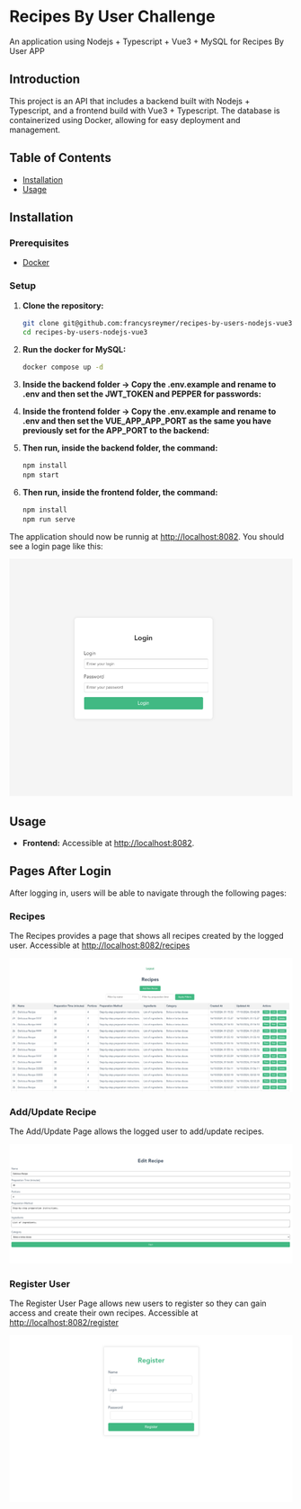 # Recipes By User Challenge

An application using Nodejs + Typescript + Vue3 + MySQL for Recipes By User APP

## Introduction

This project is an API that includes a backend built with Nodejs + Typescript, and a frontend build with Vue3 + Typescript. The database is containerized using Docker, allowing for easy deployment and management. 

## Table of Contents

- [Installation](#installation)
- [Usage](#usage)

## Installation

### Prerequisites

- [Docker](https://www.docker.com/)

### Setup

1. **Clone the repository:**

    ```bash
    git clone git@github.com:francysreymer/recipes-by-users-nodejs-vue3.git
    cd recipes-by-users-nodejs-vue3
    ```

2. **Run the docker for MySQL:**

    ```bash
    docker compose up -d
    ```

3. **Inside the backend folder -> Copy the .env.example and rename to .env and then set the JWT_TOKEN and PEPPER for passwords:**

4. **Inside the frontend folder -> Copy the .env.example and rename to .env and then set the VUE_APP_APP_PORT as the same you have previously set for the APP_PORT to the backend:**

5. **Then run, inside the backend folder, the command:**

    ```bash
    npm install
    npm start
    ```

6. **Then run, inside the frontend folder, the command:**

    ```bash
    npm install
    npm run serve
    ```
The application should now be runnig at [http://localhost:8082](http://localhost:8082).
You should see a login page like this:

![Recipes By User Login Page](images/login.png)


## Usage

- **Frontend:** Accessible at [http://localhost:8082](http://localhost:8082).

## Pages After Login

After logging in, users will be able to navigate through the following pages:

### Recipes

The Recipes provides a page that shows all recipes created by the logged user. Accessible at [http://localhost:8082/recipes](http://localhost:8082/recipes)

![Recipes](images/recipes.png)

### Add/Update Recipe

The Add/Update Page allows the logged user to add/update recipes. 

![Add New Location](images/recipes-form.png)

### Register User

The Register User Page allows new users to register so they can gain access and create their own recipes. Accessible at [http://localhost:8082/register](http://localhost:8082/register)

![Register User](images/register-user.png)